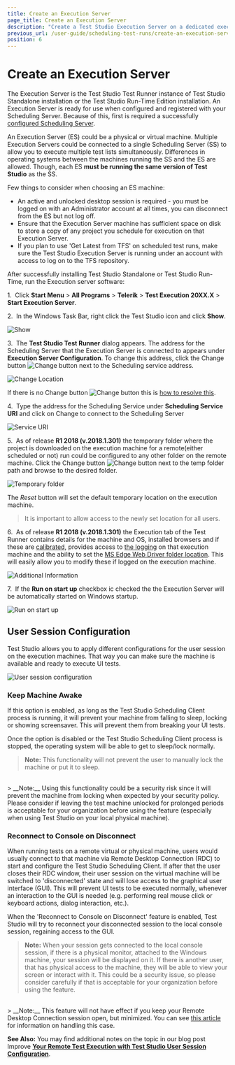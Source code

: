 ```yaml
---
title: Create an Execution Server
page_title: Create an Execution Server
description: "Create a Test Studio Execution Server on a dedicated execution machine in a scheduling setup. Execute Test Studio tests on remote machines. The Execution Server is the Test Studio Test Runner instance of Test Studio Standalone installation or the Test Studio Run-Time Edition installation. An Execution Server is ready for use when configured and registered with your Scheduling Server."
previous_url: /user-guide/scheduling-test-runs/create-an-execution-server.aspx, /user-guide/scheduling-test-runs/create-an-execution-server
position: 6
---
```

# Create an Execution Server

The Execution Server is the Test Studio Test Runner instance of Test Studio Standalone installation or the Test Studio Run-Time Edition installation. An Execution Server is ready for use when configured and registered with your Scheduling Server. Because of this, first is required a successfully <a href="/features/scheduling-test-runs/create-scheduling-server" target="_blank">configured Scheduling Server</a>. 

An Execution Server (ES) could be a physical or virtual machine. Multiple Execution Servers could be connected to a single Scheduling Server (SS) to allow you to execute multiple test lists simultaneously. Differences in operating systems between the machines running the SS and the ES are allowed. Though, each ES **must be running the same version of Test Studio** as the SS. 

Few things to consider when choosing an ES machine:

- An active and unlocked desktop session is required - you must be logged on with an Administrator account at all times, you can disconnect from the ES but not log off.
- Ensure that the Execution Server machine has sufficient space on disk to store a copy of any project you schedule for execution on that Execution Server.
- If you plan to use 'Get Latest from TFS' on scheduled test runs, make sure the Test Studio Execution Server is running under an account with access to log on to the TFS repository.

After successfully installing Test Studio Standalone or Test Studio Run-Time, run the Execution server software:

1.&nbsp; Click **Start Menu** > **All Programs** > **Telerik** > **Test Execution 20XX.X** > **Start Execution Server**.

2.&nbsp; In the Windows Task Bar, right click the Test Studio icon and click **Show**.

![Show][1]

3.&nbsp; The **Test Studio Test Runner** dialog appears. The address for the Scheduling Server that the Execution Server is connected to appears under **Execution Server Configuration**. To change this address, click the Change button ![Change button][4] next to the Scheduling service address.

![Change Location][2]

If there is no Change button ![Change button][4] this is <a href="/troubleshooting-guide/scheduling-issues-tg/no-change-button" target="_blank">how to resolve this</a>.

4.&nbsp; Type the address for the Scheduling Service under **Scheduling Service URI** and click on Change to connect to the Scheduling Server

![Service URI][3]

5.&nbsp; As of release **R1 2018 (v.2018.1.301)** the temporary folder where the project is downloaded on the execution machine for a remote(either scheduled or not) run could be configured to any other folder on the remote machine. Click the Change button ![Change button][4] next to the temp folder path and browse to the desired folder. 

![Temporary folder][5]

The *Reset* button will set the default temporary location on the execution machine. 

>It is important to allow access to the newly set location  for all users. 

6.&nbsp; As of release **R1 2018 (v.2018.1.301)** the Execution tab of the Test Runner contains details for the machine and OS, installed browsers and if these are <a href="/features/project-settings/browsers" target="_blank">calibrated</a>, provides access to <a href="/knowledge-base/best-practices-kb/generate-application-log" target="_blank">the logging</a> on that execution machine and the ability to set the <a href="/getting-started/configure-your-browser/edge" target="_blank">MS Edge Web Driver folder location</a>. This will easily allow you to modify these if logged on the execution machine.

![Additional Information][6]

7.&nbsp; If the **Run on start up** checkbox ic checked the the Execution Server will be automatically started on Windows startup.

![Run on start up][7]

## User Session Configuration

Test Studio allows you to apply different configurations for the user session on the execution machines. That way you can make sure the machine is available and ready to execute UI tests.

![User session configuration][8]

### Keep Machine Awake

If this option is enabled, as long as the Test Studio Scheduling Client process is running, it will prevent your machine from falling to sleep, locking or showing screensaver. This will prevent them from breaking your UI tests.

Once the option is disabled or the Test Studio Scheduling Client process is stopped, the operating system will be able to get to sleep/lock normally.

> __Note:__ This functionality will not prevent the user to manually lock the machine or put it to sleep.
</br>
> __Note:__ Using this functionality could be a security risk since it will prevent the machine from locking when expected by your security policy. Please consider if leaving the test machine unlocked for prolonged periods is acceptable for your organization before using the feature (especially when using Test Studio on your local physical machine).

### Reconnect to Console on Disconnect

When running tests on a remote virtual or physical machine, users would usually connect to that machine via Remote Desktop Connection (RDC) to start and configure the Test Studio Scheduling Client. If after that the user closes their RDC window, their user session on the virtual machine will be switched to 'disconnected' state and will lose access to the graphical user interface (GUI). This will prevent UI tests to be executed normally, whenever an interaction to the GUI is needed (e.g. performing real mouse click or keyboard actions, dialog interaction, etc.).

When the 'Reconnect to Console on Disconnect' feature is enabled, Test Studio will try to reconnect your disconnected session to the local console session, regaining access to the GUI.

> __Note:__ When your session gets connected to the local console session, if there is a physical monitor, attached to the Windows machine, your session will be displayed on it. If there is another user, that has physical access to the machine, they will be able to view your screen or interact with it. This could be a security issue, so please consider carefully if that is acceptable for your organization before using the feature.
</br>
> __Note:__ This feature will not have effect if you keep your Remote Desktop Connection session open, but minimized. You can see <a href="/knowledge-base/test-execution-kb/minimized-rdc" target="_blank">this article</a> for information on handling this case.

__See Also:__ You may find additional notes on the topic in our blog post Improve <a href="https://www.telerik.com/blogs/improve-remote-test-execution-test-studio-user-session-configuration" target="_blank">__Your Remote Test Execution with Test Studio User Session Configuration__</a>.

[1]: /img/features/scheduling-test-runs/create-execution-server/fig1.png
[2]: /img/features/scheduling-test-runs/create-execution-server/fig2.png
[3]: /img/features/scheduling-test-runs/create-execution-server/fig3.png
[4]: /img/features/scheduling-test-runs/create-execution-server/change-button.png
[5]: /img/features/scheduling-test-runs/create-execution-server/fig4.png
[6]: /img/features/scheduling-test-runs/create-execution-server/fig6.png
[7]: /img/features/scheduling-test-runs/create-execution-server/fig7.png
[8]: /img/features/scheduling-test-runs/create-execution-server/fig8.png